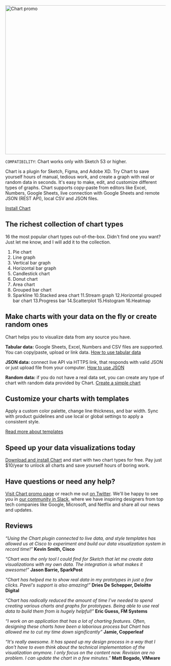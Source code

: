 <img width="1024" height="468" src="https://raw.githubusercontent.com/pavelkuligin/chart/master/images/chart-illustration.png" title="Chart promo">

`COMPATIBILITY`: Chart works only with Sketch 53 or higher.

Chart is a plugin for Sketch, Figma, and Adobe XD. Try Chart to save yourself hours of manual, tedious work, and create a graph with real or random data in seconds. It's easy to make, edit, and customize different types of graphs. Chart supports copy-paste from editors like Excel, Numbers, Google Sheets, live connection with Google Sheets and remote JSON (REST API), local CSV and JSON files.

[Install Chart](https://chartplugin.com/index.html#tryBlock)

## The richest collection of chart types
16 the most popular chart types out-of-the-box. Didn't find one you want? Just let me know, and I will add it to the collection.

1. Pie chart
2. Line graph
3. Vertical bar graph
4. Horizontal bar graph
5. Candlestick chart
6. Donut chart
7. Area chart
8. Grouped bar chart
9. Sparkline
10.Stacked area chart
11.Stream graph
12.Horizontal grouped bar chart
13.Progress bar
14.Scatterplot
15.Histogram
16.Heatmap 

## Make charts with your data on the fly or create random ones
Chart helps you to visualize data from any source you have.

**Tabular data:** Google Sheets, Excel, Numbers and CSV files are supported. You can copy/paste, upload or link data.
[How to use tabular data](https://pavel-kuligin.gitbook.io/chart/tabulated-data)

**JSON data:** connect live API via HTTPS link, that responds with valid JSON or just upload file from your computer.
[How to use JSON](https://pavel-kuligin.gitbook.io/chart/json-data)

**Random data:** if you do not have a real data set, you can create any type of chart with random data provided by Chart.
[Create a simple chart](https://pavel-kuligin.gitbook.io/chart/getting-started)


## Customize your charts with templates
Apply a custom color palette, change line thickness, and bar width. Sync with product guidelines and use local or global settings to apply a consistent style.

[Read more about templates](https://pavel-kuligin.gitbook.io/chart/templates)

## Speed up your data visualizations today
[Download and install Chart](https://chartplugin.com/index.html#tryBlock) and start with two chart types for free. Pay just $10/year to unlock all charts and save yourself hours of boring work.

## Have questions or need any help?
[Visit Chart promo page](https://chartplugin.com/) or reach me out [on Twitter](https://twitter.com/pavelkuligin93). We'll be happy to see you in [our community in Slack](https://join.slack.com/t/chart-plugin/shared_invite/zt-61tsh8gx-C0TBYxSU8ShA~IK_v121dA), where we have inspiring designers from top tech companies like Google, Microsoft, and Netflix and share all our news and updates. 

## Reviews
*“Using the Chart plugin connected to live data, and style templates has allowed us at Cisco to experiment and build our data visualization system in record time!”*
**Kevin Smith, Cisco**

*“Chart was the only tool I could find for Sketch that let me create data visualizations with my own data. The integration is what makes it awesome!”*
**Jason Barrie, SparkPost**

*“Chart has helped me to show real data in my prototypes in just a few clicks. Pavel's support is also amazing!”*
**Dries De Schepper, Deloitte Digital**

*“Chart has radically reduced the amount of time I've needed to spend creating various charts and graphs for prototypes. Being able to use real data to build them from is hugely helpful!”*
**Eric Guess, FM Systems**

*“I work on an application that has a lot of charting features. Often, designing these charts have been a laborious process but Chart has allowed me to cut my time down significantly”*
**Jamie, Copperleaf**

*“It's really awesome. It has speed up my design process in a way that I don't have to even think about the technical implementation of the visualization anymore. I only focus on the content now. Revision are no problem. I can update the chart in a few minutes.”*
**Matt Bogado, VMware**
